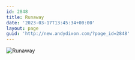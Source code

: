 ```yaml
---
id: 2848
title: Runaway
date: '2023-03-17T13:45:34+00:00'
layout: page
guid: 'http://new.andydixon.com/?page_id=2848'
---
```


![Runaway](https://i0.wp.com/assets.g8x2.ldn.idrivee2-23.com/posters/Runaway%2001.jpg?w=1200&ssl=1 "Runaway")